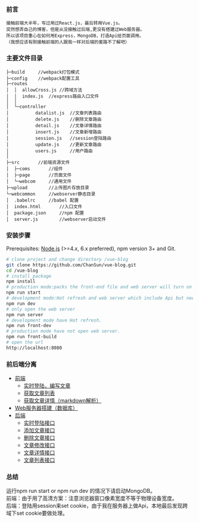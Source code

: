 ### 前言
```
接触前端大半年，写过用过React.js，最后转用Vue.js。
突然想弄自己的博客，但是从没接触过后端,更没有搭建过Web服务器。
所以该项目重心在如何用Express，MongoDB，打造Api给页面调用。
（我想应该有刚接触前端的人跟我一样对后端的套路不了解吧）
```
### 主要文件目录
```
├─build 	//webpack打包模式
├─config	//webpack配置工具
├─routes
│  │  allowCross.js	//跨域方法
│  │  index.js	//express路由入口文件
│  │
│  └─controller
│          datalist.js	//文章列表路由
│          delete.js	//删除文章路由
│          detail.js	//文章详情路由
│          insert.js	//文章新增路由
│          session.js	//session登陆路由
│          update.js	//更新文章路由
│          users.js		//用户路由
│
├─src		//前端资源文件
│  ├─coms		//组件
│  ├─page		//页面文件
│  └─webcom		//通用文件
├─upload		//上传图片存放目录
└─webcommon		//webserver静态目录
│  .babelrc		//babel 配置
│  index.html		//入口文件
│  package.json		//npm 配置
│  server.js		//webserver启动文件
```
### 安装步骤

Prerequisites: [Node.js](https://nodejs.org/en) (>=4.x, 6.x preferred), npm version 3+ and Git.
``` bash
# clone project and change directory /vue-blog
git clone https://github.com/ChanSun/vue-blog.git
cd /vue-blog
# install package
npm install
# production mode:packs the front-end file and web server will turn on which include Api but need start Mongodb server.
npm run start
# development mode:Hot refresh and web server which include Api but need start Mongodb server.
npm run dev
# only open the web server
npm run server
# development mode have Hot refresh.
npm run front-dev
# production mode have not open web server.
npm run front-build
# open the url
http://localhost:8080
```
### 前后端分离
 - [前端](/src/1.md)
    + [实时登陆，编写文章](/src/page/bgeditor.vue)
    + [获取文章列表](/src/page/main.vue)
    + [获取文章详情（markdown解析）](/src/page/detail.vue)
 - [Web服务器搭建（数据库）](/routes/server.md)
 - [后端](/routes/backend.md)
    + [实时登陆接口](/routes/controller/session.js)
    + [添加文章接口](/routes/controller/insert.js)
    + [删除文章接口](/routes/controller/delete.js)
    + [文章修改接口](/routes/controller/update.js)
    + [文章详情接口](/routes/controller/detail.js)
    + [文章列表接口](/routes/controller/datalist.js)
### 总结
运行npm run start or npm run dev 的情况下请启动MongoDB。  
前端：由于用了高清方案：注意浏览器窗口像素宽度不等于物理设备宽度。  
后端：登陆用session来set cookie，由于我在服务器上做Api，本地最后发现跨域下set cookie要做处理。